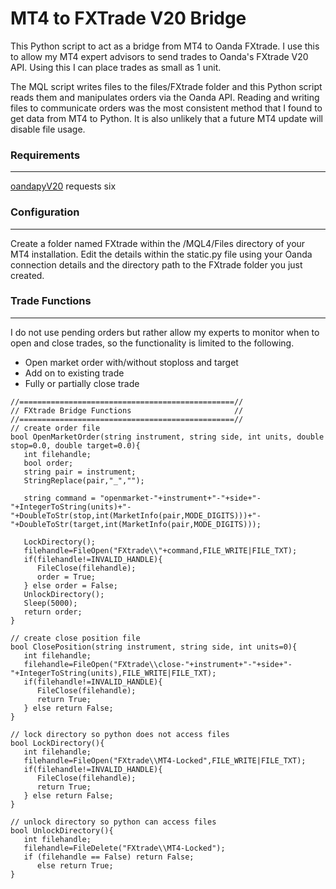 # MT4 to FXTrade V20 Bridge

This Python script to act as a bridge from MT4 to Oanda FXtrade. I use this to allow my MT4 expert advisors to send trades to Oanda's FXtrade V20 API. Using this I can place trades as small as 1 unit.

The MQL script writes files to the files/FXtrade folder and this Python script reads them and manipulates orders via the Oanda API. Reading and writing files to communicate orders was the most consistent method that I found to get data from MT4 to Python. It is also unlikely that a future MT4 update will disable file usage.

### Requirements
---
[oandapyV20](https://github.com/hootnot/oanda-api-v20)
requests
six

### Configuration
---
Create a folder named FXtrade within the /MQL4/Files directory of your MT4 installation.  Edit the details within the static.py file using your Oanda connection details and the directory path to the FXtrade folder you just created.

### Trade Functions
---
I do not use pending orders but rather allow my experts to monitor when to open and close trades, so the functionality is limited to the following.

+ Open market order with/without stoploss and target
+ Add on to existing trade
+ Fully or partially close trade


```
//================================================//
// FXtrade Bridge Functions                       //
//================================================//
// create order file
bool OpenMarketOrder(string instrument, string side, int units, double stop=0.0, double target=0.0){
   int filehandle;
   bool order;
   string pair = instrument;
   StringReplace(pair,"_","");
   
   string command = "openmarket-"+instrument+"-"+side+"-"+IntegerToString(units)+"-"+DoubleToStr(stop,int(MarketInfo(pair,MODE_DIGITS)))+"-"+DoubleToStr(target,int(MarketInfo(pair,MODE_DIGITS)));

   LockDirectory();
   filehandle=FileOpen("FXtrade\\"+command,FILE_WRITE|FILE_TXT);
   if(filehandle!=INVALID_HANDLE){
      FileClose(filehandle);
      order = True;
   } else order = False;
   UnlockDirectory();
   Sleep(5000);
   return order;
}

// create close position file
bool ClosePosition(string instrument, string side, int units=0){
   int filehandle;
   filehandle=FileOpen("FXtrade\\close-"+instrument+"-"+side+"-"+IntegerToString(units),FILE_WRITE|FILE_TXT);
   if(filehandle!=INVALID_HANDLE){
      FileClose(filehandle);
      return True;
   } else return False;
}

// lock directory so python does not access files
bool LockDirectory(){
   int filehandle;
   filehandle=FileOpen("FXtrade\\MT4-Locked",FILE_WRITE|FILE_TXT);
   if(filehandle!=INVALID_HANDLE){
      FileClose(filehandle);
      return True;
   } else return False;
}

// unlock directory so python can access files
bool UnlockDirectory(){
   int filehandle;
   filehandle=FileDelete("FXtrade\\MT4-Locked");
   if (filehandle == False) return False;
      else return True;
}
```